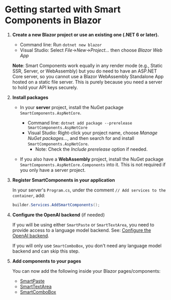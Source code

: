 # Getting started with Smart Components in Blazor

1. **Create a new Blazor project or use an existing one (.NET 6 or later).**

   * Command line: Run `dotnet new blazor`
   * Visual Studio: Select *File*->*New*->*Project...* then choose *Blazor Web App*

   **Note**: Smart Components work equally in any render mode (e.g., Static SSR, Server, or WebAssembly) but you do need to have an ASP.NET Core server, so you cannot use a Blazor WebAssembly Standalone App hosted on a static file server. This is purely because you need a server to hold your API keys securely.

1. **Install packages**

   * In your **server** project, install the NuGet package `SmartComponents.AspNetCore`.

     * Command line: `dotnet add package --prerelease SmartComponents.AspNetCore`
     * Visual Studio: Right-click your project name, choose *Manage NuGet packages...*, and then search for and install `SmartComponents.AspNetCore`.
       * Note: Check the *Include prerelease* option if needed.

   * If you also have a **WebAssembly** project, install the NuGet package `SmartComponents.AspNetCore.Components` into it. This is not required if you only have a server project.

1. **Register SmartComponents in your application**

   In your server's `Program.cs`, under the comment `// Add services to the container`, add:

   ```cs
   builder.Services.AddSmartComponents();
   ```

1. **Configure the OpenAI backend** (if needed)

   If you will be using either `SmartPaste` or `SmartTextArea`, you need to provide access to a language model backend. See: [Configure the OpenAI backend](configure-openai-backend.md).
   
   If you will only use `SmartComboBox`, you don't need any language model backend and can skip this step.

1. **Add components to your pages**

   You can now add the following inside your Blazor pages/components:

   * [SmartPaste](smart-paste.md)
   * [SmartTextArea](smart-textarea.md)
   * [SmartComboBox](smart-combobox.md)
